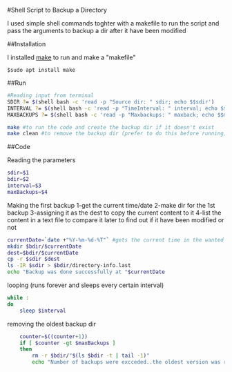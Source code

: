 #Shell Script to Backup a Directory

I used simple shell commands toghter with a makefile to run the script
and pass the arguments to backup a dir after it have been modified

##Installation

I installed [make](https://linuxhint.com/install-make-ubuntu/) to run and make a "makefile"

```
$sudo apt install make
```

##Run

```bash
#Reading input from terminal
SDIR ?= $(shell bash -c 'read -p "Source dir: " sdir; echo $$sdir')
INTERVAL ?= $(shell bash -c 'read -p "TimeInterval: " interval; echo $$interval')
MAXBACKUPS ?= $(shell bash -c 'read -p "Maxbackups: " maxback; echo $$maxback')

make #to run the code and create the backup dir if it doesn't exist
make clean #to remove the backup dir (prefer to do this before running)
```

##Code

Reading the parameters

```bash
sdir=$1
bdir=$2
interval=$3
maxBackups=$4
```
Making the first backup
1-get the current time/date
2-make dir for the 1st backup
3-assigning it as the dest to copy the current content to it
4-list the content in a text file to compare it later to find out if it have been modified or not
```bash
currentDate=`date +"%Y-%m-%d-%T"` #gets the current time in the wanted format
mkdir $bdir/$currentDate
dest=$bdir/$currentDate
cp -r $sdir $dest
ls -IR $sdir > $bdir/directory-info.last
echo "Backup was done successfully at "$currentDate
```
looping (runs forever and sleeps every certain interval)
```bash
while :
do
	sleep $interval
```

removing the oldest backup dir
```bash
	counter=$((counter+1))
	if [ $counter -gt $maxBackups ]
	then
		rm -r $bdir/"$(ls $bdir -t | tail -1)"
		echo "Number of backups were excceded..the oldest version was removed"
```
